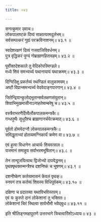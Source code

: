 ```yaml
---
title: ०४३

---
```

सनत्कुमार उवाच॥  
लोकपालाष्टकं दिव्यं साक्षात्परमदुर्लभम्॥  
सर्वसम्पत्करं गुह्यं परक्रविनाशनम्॥ ४३.१ ॥  
  
स्वदेशरक्षणं दिव्यं गजवाजिविवर्धनम्॥  
पुत्र वृद्धिकरं पुण्यं गोब्राह्मणहितावहम्॥ ४३.२ ॥  
  
पूर्वोक्तदेशकाले तु वेदिकोपरिमण्डले॥  
मध्ये शिवं समभ्यर्च्य यथानायायं यथाक्रमम्॥ ४३.३ ॥  
  
दिग्विदिक्षु प्रकर्तव्यं स्थण्डिलं वालुकामयम्॥  
अष्टौ विप्रान्समभ्यर्च्य वेदवेदाङ्गपारगान्॥ ४३.४ ॥  
  
जितेन्द्रियान्कुलोद्भूतान्सर्वलक्षणसंयुतान्॥  
शिवाभिमुखमासीनाऽनाहतेष्वम्बरेषु च॥ ४३.५ ॥  
  
वस्त्रैराभरणैर्दिव्यैर्लोकपालकमन्त्रकैः॥  
गन्धपुष्पैः सुधूपैश्च ब्राह्मणानर्चयेत्क्रमात्॥ ४३.६ ॥  
  
पूर्वतो होमयेदग्नौ लोकपालकमन्त्रकैः॥  
समिद्धृताभ्यां होतव्यमग्निकार्यं क्रमेण वा॥ ४३.७ ॥  
  
एवं हुत्वा विधानेन आचार्यः शिववत्सलः॥  
यजमानं समाहूय सर्वाभरमभूषितान्॥ ४३.८ ॥  
  
तेन तान्पूजयित्वाथ द्विजोभ्यो दापयेद्धनम्॥  
पृथक्पृथक्तन्मन्त्रैश्च दशनिष्कं च भूषणम्॥ ४३.९ ॥  
  
दशनीष्केण कर्तव्यमासनं केवलं पृथक्॥  
स्नपनं तत्र कर्तव्यं शिवस्य विधिपूर्वकम्॥ ४३.१० ॥  
  
दक्षिणा च प्रदातव्या यथाविभविस्तरम्॥  
एवं यः कुरुते दानं लोकेशानां तु भक्तितः॥  
लोकेशानां चिरं स्थित्वा सार्वभौमौ भवेद्बुधः॥ ४३.११ ॥  
  
इति श्रीलिङ्गमहापुराणे उत्तरभागे त्रिचत्वारिंशोऽध्यायः॥ ४३ ॥